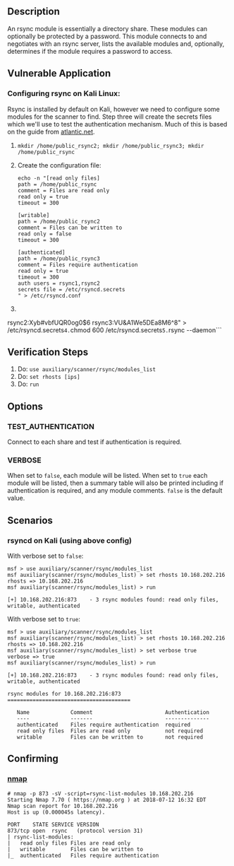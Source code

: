 ## Description

An rsync module is essentially a directory share. These modules can optionally be protected by a password. This module connects to and
negotiates with an rsync server, lists the available modules and, optionally, determines if the module requires a password to access.

## Vulnerable Application

### Configuring rsync on Kali Linux:

Rsync is installed by default on Kali, however we need to configure some modules for the scanner to find.  Step three will
create the secrets files which we'll use to test the authentication mechanism.  Much of this is based on the guide from
[atlantic.net](https://www.atlantic.net/cloud-hosting/how-to-setup-rsync-daemon-linux-server/).

1. ```mkdir /home/public_rsync2; mkdir /home/public_rsync3; mkdir /home/public_rsync```
2. Create the configuration file: 

    ```
    echo -n "[read only files]
    path = /home/public_rsync
    comment = Files are read only
    read only = true
    timeout = 300
    
    [writable]
    path = /home/public_rsync2
    comment = Files can be written to
    read only = false
    timeout = 300
    
    [authenticated]
    path = /home/public_rsync3
    comment = Files require authentication
    read only = true
    timeout = 300
    auth users = rsync1,rsync2
    secrets file = /etc/rsyncd.secrets
    " > /etc/rsyncd.conf
    ```

3. ```echo -n "rsync1:9$AZv2%5D29S740k
rsync2:Xyb#vbfUQR0og0$6
rsync3:VU&A1We5DEa8M6^8" > /etc/rsyncd.secrets```
4. ```chmod 600 /etc/rsyncd.secrets```
5. ```rsync --daemon```

## Verification Steps

  1. Do: `use auxiliary/scanner/rsync/modules_list`
  2. Do: `set rhosts [ips]`
  3. Do: `run`

## Options

### TEST_AUTHENTICATION

  Connect to each share and test if authentication is required.

### VERBOSE

  When set to `false`, each module will be listed.  When set to `true` each module will be listed, then a summary
  table will also be printed including if authentication is required, and any module comments.  `false` is the default value.

## Scenarios

### rsyncd on Kali (using above config)

With verbose set to `false`:

  ```
  msf > use auxiliary/scanner/rsync/modules_list
  msf auxiliary(scanner/rsync/modules_list) > set rhosts 10.168.202.216
  rhosts => 10.168.202.216
  msf auxiliary(scanner/rsync/modules_list) > run
  
  [+] 10.168.202.216:873    - 3 rsync modules found: read only files, writable, authenticated
  ```

With verbose set to `true`:

  ```
  msf > use auxiliary/scanner/rsync/modules_list
  msf auxiliary(scanner/rsync/modules_list) > set rhosts 10.168.202.216
  rhosts => 10.168.202.216
  msf auxiliary(scanner/rsync/modules_list) > set verbose true
  verbose => true
  msf auxiliary(scanner/rsync/modules_list) > run
  
  [+] 10.168.202.216:873    - 3 rsync modules found: read only files, writable, authenticated
  
  rsync modules for 10.168.202.216:873   
  =======================================
  
     Name             Comment                       Authentication
     ----             -------                       --------------
     authenticated    Files require authentication  required
     read only files  Files are read only           not required
     writable         Files can be written to       not required
  
  ```

## Confirming

### [nmap](https://nmap.org/nsedoc/scripts/rsync-list-modules.html)

```
# nmap -p 873 -sV -script=rsync-list-modules 10.168.202.216
Starting Nmap 7.70 ( https://nmap.org ) at 2018-07-12 16:32 EDT
Nmap scan report for 10.168.202.216
Host is up (0.000045s latency).

PORT    STATE SERVICE VERSION
873/tcp open  rsync   (protocol version 31)
| rsync-list-modules: 
|   read only files	Files are read only
|   writable       	Files can be written to
|_  authenticated  	Files require authentication

```
